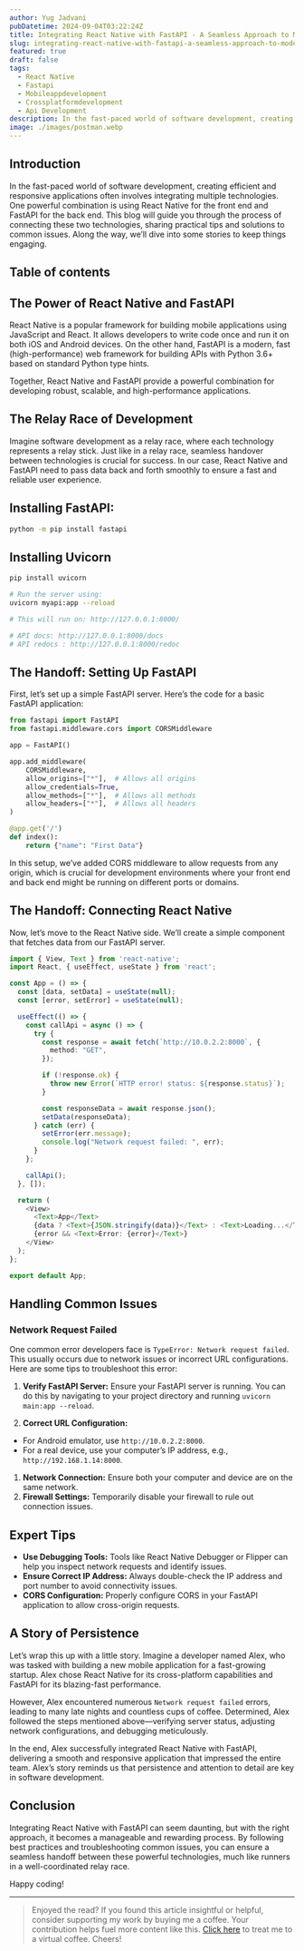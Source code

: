 ```yaml
---
author: Yug Jadvani
pubDatetime: 2024-09-04T03:22:24Z
title: Integrating React Native with FastAPI - A Seamless Approach to Modern App Development
slug: integrating-react-native-with-fastapi-a-seamless-approach-to-modern-app-development
featured: true
draft: false
tags:
  - React Native
  - Fastapi
  - Mobileappdevelopment
  - Crossplatformdevelopment
  - Api Development
description: In the fast-paced world of software development, creating efficient and responsive applications often involves integrating multiple technologies.
image: ./images/postman.webp
---
```


## Introduction

In the fast-paced world of software development, creating efficient and responsive applications often involves integrating multiple technologies. One powerful combination is using React Native for the front end and FastAPI for the back end. This blog will guide you through the process of connecting these two technologies, sharing practical tips and solutions to common issues. Along the way, we’ll dive into some stories to keep things engaging.

## Table of contents

## The Power of React Native and FastAPI

React Native is a popular framework for building mobile applications using JavaScript and React. It allows developers to write code once and run it on both iOS and Android devices. On the other hand, FastAPI is a modern, fast (high-performance) web framework for building APIs with Python 3.6+ based on standard Python type hints.

Together, React Native and FastAPI provide a powerful combination for developing robust, scalable, and high-performance applications.

## The Relay Race of Development

Imagine software development as a relay race, where each technology represents a relay stick. Just like in a relay race, seamless handover between technologies is crucial for success. In our case, React Native and FastAPI need to pass data back and forth smoothly to ensure a fast and reliable user experience.

## Installing FastAPI:

```bash
python -m pip install fastapi
```

## Installing Uvicorn

```bash
pip install uvicorn
```

```bash
# Run the server using:
uvicorn myapi:app --reload

# This will run on: http://127.0.0.1:8000/

# API docs: http://127.0.0.1:8000/docs
# API redocs : http://127.0.0.1:8000/redoc
```

## The Handoff: Setting Up FastAPI

First, let’s set up a simple FastAPI server. Here’s the code for a basic FastAPI application:

```python
from fastapi import FastAPI
from fastapi.middleware.cors import CORSMiddleware

app = FastAPI()

app.add_middleware(
    CORSMiddleware,
    allow_origins=["*"],  # Allows all origins
    allow_credentials=True,
    allow_methods=["*"],  # Allows all methods
    allow_headers=["*"],  # Allows all headers
)

@app.get('/')
def index():
    return {"name": "First Data"}
```

In this setup, we’ve added CORS middleware to allow requests from any origin, which is crucial for development environments where your front end and back end might be running on different ports or domains.

## The Handoff: Connecting React Native

Now, let’s move to the React Native side. We’ll create a simple component that fetches data from our FastAPI server.

```typescript
import { View, Text } from 'react-native';
import React, { useEffect, useState } from 'react';

const App = () => {
  const [data, setData] = useState(null);
  const [error, setError] = useState(null);

  useEffect(() => {
    const callApi = async () => {
      try {
        const response = await fetch(`http://10.0.2.2:8000`, {
          method: "GET",
        });

        if (!response.ok) {
          throw new Error(`HTTP error! status: ${response.status}`);
        }

        const responseData = await response.json();
        setData(responseData);
      } catch (err) {
        setError(err.message);
        console.log("Network request failed: ", err);
      }
    };

    callApi();
  }, []);

  return (
    <View>
      <Text>App</Text>
      {data ? <Text>{JSON.stringify(data)}</Text> : <Text>Loading...</Text>}
      {error && <Text>Error: {error}</Text>}
    </View>
  );
};

export default App;
```

## Handling Common Issues

### Network Request Failed

One common error developers face is `TypeError: Network request failed`. This usually occurs due to network issues or incorrect URL configurations. Here are some tips to troubleshoot this error:

1. **Verify FastAPI Server:** Ensure your FastAPI server is running. You can do this by navigating to your project directory and running `uvicorn main:app --reload`.

2. **Correct URL Configuration:**

- For Android emulator, use `http://10.0.2.2:8000`.
- For a real device, use your computer’s IP address, e.g., `http://192.168.1.14:8000`.

1. **Network Connection:** Ensure both your computer and device are on the same network.
2. **Firewall Settings:** Temporarily disable your firewall to rule out connection issues.

## Expert Tips

- **Use Debugging Tools:** Tools like React Native Debugger or Flipper can help you inspect network requests and identify issues.
- **Ensure Correct IP Address:** Always double-check the IP address and port number to avoid connectivity issues.
- **CORS Configuration:** Properly configure CORS in your FastAPI application to allow cross-origin requests.

## A Story of Persistence

Let’s wrap this up with a little story. Imagine a developer named Alex, who was tasked with building a new mobile application for a fast-growing startup. Alex chose React Native for its cross-platform capabilities and FastAPI for its blazing-fast performance.

However, Alex encountered numerous `Network request failed` errors, leading to many late nights and countless cups of coffee. Determined, Alex followed the steps mentioned above—verifying server status, adjusting network configurations, and debugging meticulously.

In the end, Alex successfully integrated React Native with FastAPI, delivering a smooth and responsive application that impressed the entire team. Alex’s story reminds us that persistence and attention to detail are key in software development.

## Conclusion

Integrating React Native with FastAPI can seem daunting, but with the right approach, it becomes a manageable and rewarding process. By following best practices and troubleshooting common issues, you can ensure a seamless handoff between these powerful technologies, much like runners in a well-coordinated relay race.

Happy coding!

---

> Enjoyed the read? If you found this article insightful or helpful, consider supporting my work by buying me a coffee. Your contribution helps fuel more content like this. [Click here](https://buymeacoffee.com/yugjadvani9) to treat me to a virtual coffee. Cheers!